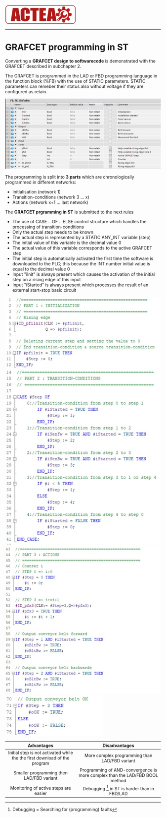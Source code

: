 
![ACTEA](../Logo_ACTEA_2.jpg)
_____________________________________

# GRAFCET programming in ST

Converting a **GRAFCET design to softwarecode** is demonstrated with the GRAFCET described in subchapter 2.

The GRAFCET is programmed in the LAD or FBD programming language in the function block (%FB) with the use of STATIC parameters. STATIC parameters can remeber their status also without voltage if they are configured as retain. <P>

![Siemens ST ](../Ad04/Images/SiemensVARST.jpg)

The programming is split into **3 parts** which are chronologically programmed in different networks:
-   Initialisation (network 1)
-   Transition-conditions (network 3 ... x)
-   Actions (network x+1 ... last network)

The **GRAFCET prgramming in ST** is submitted to the next rules
-   The use of CASE .. OF .. ELSE control structure which handles the processing of transition-conditions
-   Only the actual step needs to be known
-   The actual step is represented by a STATIC ANY_INT variable (step)
-   The initial value of this variable is the decimal value 0
-   The actual value of this variable corresponds to the active GRAFCET step
-   The initial step is automatically activated the first time the software is downloaded to the PLC; this because the INT number initial value is equal to the decimal value 0
-   Input "iInit" is always present which causes the activation of the initial step on a rising edge of this input
-   Input "iStarted" is always present which processes the result of an external start-stop basic circuit

![STL ](../Ad04/Images/SiemensST.jpg)
![STL ](../Ad04/Images/SiemensST2.jpg)
![STL ](../Ad04/Images/SiemensST3.jpg)
![STL ](../Ad04/Images/SiemensST4.jpg)

| **Advantages**| **Disadvantages** |
| :---: | :---: |
| Initial step is not activated while the the first download of the program | More complex programming than LAD/FBD variant |
| Smaller programming then LAD/FBD variant | Programming of AND-convergence is more complex than the LAD/FBD BOOL method |
| Monitoring of active steps are easier | Debugging [^3] in ST is harder than in FBD/LAD |

[^3]: Debugging = Searching for (programming) faults
